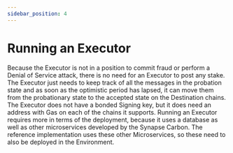 ```yaml
---
sidebar_position: 4
---
```


# Running an Executor

Because the Executor is not in a position to commit fraud or perform a Denial of Service attack, there is no need for an Executor to post any stake. The Executor just needs to keep track of all the messages in the probation state and as soon as the optimistic period has lapsed, it can move them from the probationary state to the accepted state on the Destination chains.
<br/>
The Executor does not have a bonded Signing key, but it does need an address with Gas on each of the chains it supports.
Running an Executor requires more in terms of the deployment, because it uses a database as well as other microservices developed by the Synapse Carbon. The reference implementation uses these other Microservices, so these need to also be deployed in the Environment.
